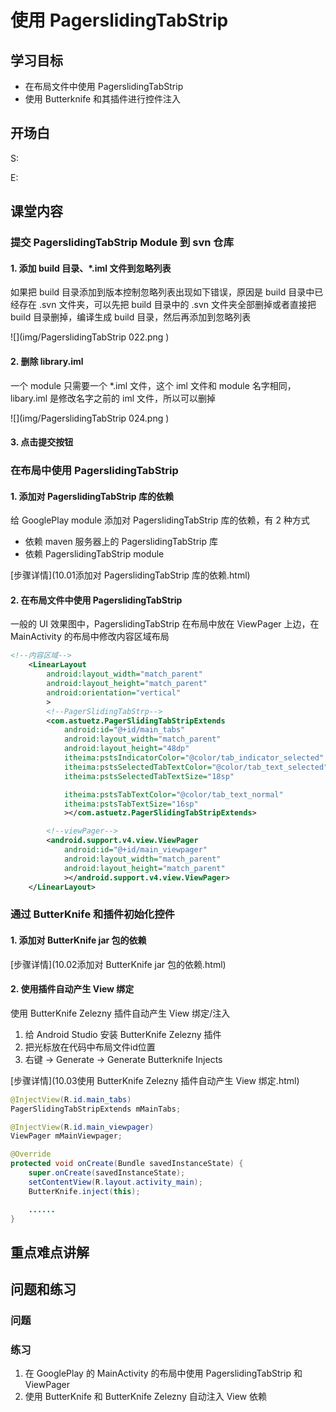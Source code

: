 # 使用 PagerslidingTabStrip
## 学习目标
- 在布局文件中使用 PagerslidingTabStrip
- 使用 Butterknife 和其插件进行控件注入

## 开场白
S:

E:

## 课堂内容

### 提交 PagerslidingTabStrip Module 到 svn 仓库
#### 1. 添加 build 目录、*.iml 文件到忽略列表
如果把 build 目录添加到版本控制忽略列表出现如下错误，原因是 build 目录中已经存在 .svn 文件夹，可以先把 build 目录中的 .svn 文件夹全部删掉或者直接把 build 目录删掉，编译生成 build 目录，然后再添加到忽略列表

![](img/PagerslidingTabStrip 022.png )

#### 2. 删除 library.iml
一个 module 只需要一个 *.iml 文件，这个 iml 文件和 module 名字相同， libary.iml 是修改名字之前的 iml 文件，所以可以删掉

![](img/PagerslidingTabStrip 024.png )

#### 3. 点击提交按钮

### 在布局中使用 PagerslidingTabStrip
#### 1. 添加对 PagerslidingTabStrip 库的依赖
给 GooglePlay module 添加对 PagerslidingTabStrip 库的依赖，有 2 种方式

- 依赖 maven 服务器上的 PagerslidingTabStrip 库
- 依赖 PagerslidingTabStrip module

[步骤详情](10.01添加对 PagerslidingTabStrip 库的依赖.html)

#### 2. 在布局文件中使用 PagerslidingTabStrip
一般的 UI 效果图中，PagerslidingTabStrip 在布局中放在 ViewPager 上边，在 MainActivity 的布局中修改内容区域布局

```xml
<!--内容区域-->
    <LinearLayout
        android:layout_width="match_parent"
        android:layout_height="match_parent"
        android:orientation="vertical"
        >
        <!--PagerSlidingTabStrp-->
        <com.astuetz.PagerSlidingTabStripExtends
            android:id="@+id/main_tabs"
            android:layout_width="match_parent"
            android:layout_height="48dp"
            itheima:pstsIndicatorColor="@color/tab_indicator_selected"
            itheima:pstsSelectedTabTextColor="@color/tab_text_selected"
            itheima:pstsSelectedTabTextSize="18sp"

            itheima:pstsTabTextColor="@color/tab_text_normal"
            itheima:pstsTabTextSize="16sp"
            ></com.astuetz.PagerSlidingTabStripExtends>

        <!--viewPager-->
        <android.support.v4.view.ViewPager
            android:id="@+id/main_viewpager"
            android:layout_width="match_parent"
            android:layout_height="match_parent"
            ></android.support.v4.view.ViewPager>
    </LinearLayout>
```

### 通过 ButterKnife 和插件初始化控件
#### 1. 添加对 ButterKnife jar 包的依赖
[步骤详情](10.02添加对 ButterKnife jar 包的依赖.html)

#### 2. 使用插件自动产生 View 绑定
使用 ButterKnife Zelezny 插件自动产生 View 绑定/注入

1. 给 Android Studio 安装 ButterKnife Zelezny 插件
2. 把光标放在代码中布局文件id位置
3. 右键 -> Generate -> Generate Butterknife Injects

[步骤详情](10.03使用 ButterKnife Zelezny 插件自动产生 View 绑定.html)

```java
@InjectView(R.id.main_tabs)
PagerSlidingTabStripExtends mMainTabs;

@InjectView(R.id.main_viewpager)
ViewPager mMainViewpager;

@Override
protected void onCreate(Bundle savedInstanceState) {
    super.onCreate(savedInstanceState);
    setContentView(R.layout.activity_main);
    ButterKnife.inject(this);

    ......
}
```

## 重点难点讲解

## 问题和练习
### 问题

### 练习
1. 在 GooglePlay 的 MainActivity 的布局中使用 PagerslidingTabStrip 和 ViewPager
2. 使用 ButterKnife 和 ButterKnife Zelezny 自动注入 View 依赖